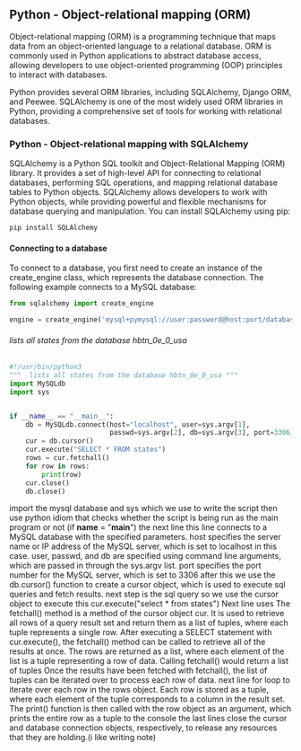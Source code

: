 
## Python - Object-relational mapping (ORM)
Object-relational mapping (ORM) is a programming technique that maps data from an object-oriented language to a relational database. ORM is commonly used in Python applications to abstract database access, allowing developers to use object-oriented programming (OOP) principles to interact with databases.

Python provides several ORM libraries, including SQLAlchemy, Django ORM, and Peewee. SQLAlchemy is one of the most widely used ORM libraries in Python, providing a comprehensive set of tools for working with relational databases.

### Python - Object-relational mapping with SQLAlchemy
SQLAlchemy is a Python SQL toolkit and Object-Relational Mapping (ORM) library. It provides a set of high-level API for connecting to relational databases, performing SQL operations, and mapping relational database tables to Python objects. SQLAlchemy allows developers to work with Python objects, while providing powerful and flexible mechanisms for database querying and manipulation.
You can install SQLAlchemy using pip:
```sql
pip install SQLAlchemy
```
#### Connecting to a database
To connect to a database, you first need to create an instance of the create_engine class, which represents the database connection. The following example connects to a MySQL database:
```python
from sqlalchemy import create_engine

engine = create_engine('mysql+pymysql://user:password@host:port/database')
```

######  lists all states from the database hbtn_0e_0_usa
```python
#!/usr/bin/python3
"""  lists all states from the database hbtn_0e_0_usa """
import MySQLdb
import sys


if __name__ == "__main__":
    db = MySQLdb.connect(host="localhost", user=sys.argv[1],
                         passwd=sys.argv[2], db=sys.argv[3], port=3306)
    cur = db.cursor()
    cur.execute("SELECT * FROM states")
    rows = cur.fetchall()
    for row in rows:
        print(row)
    cur.close()
    db.close()
```
import the mysql database and sys which we use to write the script
then use python idiom that checks whether the script is being run as the main program or not (if __name__ = "__main__")
the next line this line connects to a MySQL database with the specified parameters. host specifies the server name or IP address of the MySQL server, which is set to localhost in this case. user, passwd, and db are specified using command line arguments, which are passed in through the sys.argv list. port specifies the port number for the MySQL server, which is set to 3306
after this we use the db.cursor() function to create a cursor object, which is used to execute sql queries and fetch results.
next step is the sql query so we use the cursor object to execute this 
cur.execute("select * from states")
Next line uses The fetchall() method is a method of the cursor object cur. It is used to retrieve all rows of a query result set and return them as a list of tuples, where each tuple represents a single row.
After executing a SELECT statement with cur.execute(), the fetchall() method can be called to retrieve all of the results at once. The rows are returned as a list, where each element of the list is a tuple representing a row of data.
Calling fetchall() would return a list of tuples 
Once the results have been fetched with fetchall(), the list of tuples can be iterated over to process each row of data.
next line for loop to iterate over each row in the rows object. Each row is stored as a tuple, where each element of the tuple corresponds to a column in the result set.
The print() function is then called with the row object as an argument, which prints the entire row as a tuple to the console
the last lines close the cursor and database connection objects, respectively, to release any resources that they are holding.(i like writing note)
